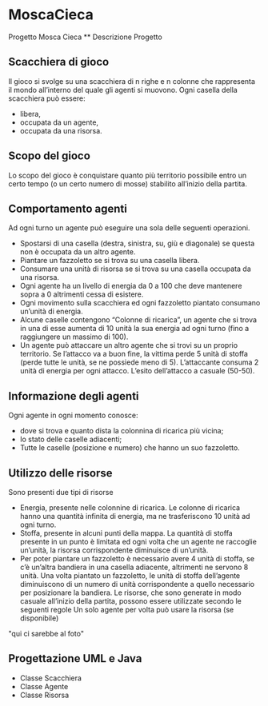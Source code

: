 # MoscaCieca
Progetto Mosca Cieca
** Descrizione Progetto

## Scacchiera di gioco

Il gioco si svolge su una scacchiera di n righe e n colonne che rappresenta il mondo all’interno del quale gli agenti si muovono.
Ogni casella della scacchiera può essere:
- libera,
- occupata da un agente,
- occupata da una risorsa.

## Scopo del gioco

Lo scopo del gioco è conquistare quanto più territorio possibile entro un certo tempo (o un certo numero di mosse) stabilito all’inizio della partita.

## Comportamento agenti

Ad ogni turno un agente può eseguire una sola delle seguenti operazioni.
- Spostarsi di una casella (destra, sinistra, su, giù e diagonale) se questa non è occupata da un altro agente.
- Piantare un fazzoletto se si trova su una casella libera.
- Consumare una unità di risorsa se si trova su una casella occupata da una risorsa.
- Ogni agente ha un livello di energia da 0 a 100 che deve mantenere sopra a 0 altrimenti cessa di esistere.
- Ogni movimento sulla scacchiera ed ogni fazzoletto piantato consumano un’unità di energia.
- Alcune caselle contengono “Colonne di ricarica”, un agente che si trova in una di esse aumenta di 10 unità la sua energia ad ogni turno (fino a raggiungere un massimo di 100).
- Un agente può attaccare un altro agente che si trovi su un proprio territorio. Se l’attacco va a buon fine, la vittima perde 5 unità di stoffa (perde tutte le unità, se ne possiede meno di 5). L’attaccante consuma 2 unità di energia per ogni attacco. L’esito dell’attacco a casuale (50-50).

## Informazione degli agenti

Ogni agente in ogni momento conosce:
- dove si trova e quanto dista la colonnina di ricarica più vicina;
- lo stato delle caselle adiacenti;
- Tutte le caselle (posizione e numero) che hanno un suo fazzoletto.

## Utilizzo delle risorse

Sono presenti due tipi di risorse
- Energia, presente nelle colonnine di ricarica. Le colonne di ricarica hanno una quantità infinita di energia, ma ne trasferiscono 10 unità ad ogni turno.
- Stoffa, presente in alcuni punti della mappa. La quantità di stoffa presente in un punto è limitata ed ogni volta che un agente ne raccoglie un’unità, la risorsa corrispondente diminuisce di un’unità.
- Per poter piantare un fazzoletto è necessario avere 4 unità di stoffa, se c’è un’altra bandiera in una casella adiacente, altrimenti ne servono 8 unità. Una volta piantato un fazzoletto, le unità di stoffa dell’agente diminuiscono di un numero di unità corrispondente a quello necessario per posizionare la bandiera.
Le risorse, che sono generate in modo casuale all’inizio della partita, possono essere utilizzate secondo le seguenti regole
Un solo agente per volta può usare la risorsa (se disponibile)

"qui ci sarebbe al foto"

## Progettazione UML e Java
- Classe Scacchiera
- Classe Agente
- Classe Risorsa


